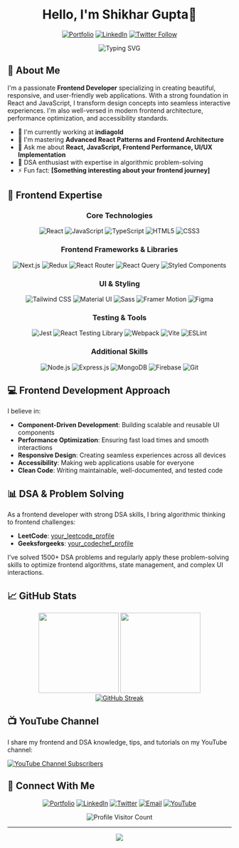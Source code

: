 <div align="center">
  
# Hello, I'm Shikhar Gupta👋

[![Portfolio](https://img.shields.io/badge/-Portfolio-000000?style=social&logo=react&logoColor=61DAFB)](https://shikhar-portfolio.vercel.app/)
[![LinkedIn](https://img.shields.io/badge/-LinkedIn-blue?style=flat-square&logo=Linkedin&logoColor=white)](https://www.linkedin.com/in/shikhar-gupta-98a15b197/)
[![Twitter Follow](https://img.shields.io/twitter/follow/Shikhar00317518?style=social)](https://x.com/Shikhar00317518)

</div>

<p align="center">
  <img src="https://readme-typing-svg.herokuapp.com?font=Fira+Code&pause=1000&color=61DAFB&center=true&vCenter=true&width=435&lines=Frontend+Developer;React+Specialist;JavaScript+Enthusiast;UI%2FUX+Craftsman;DSA+Master" alt="Typing SVG" />
</p>

## 💫 About Me

I'm a passionate **Frontend Developer** specializing in creating beautiful, responsive, and user-friendly web applications. With a strong foundation in React and JavaScript, I transform design concepts into seamless interactive experiences. I'm also well-versed in modern frontend architecture, performance optimization, and accessibility standards.

- 🔭 I'm currently working at **indiagold**
- 🌱 I'm mastering **Advanced React Patterns and Frontend Architecture**
- 💬 Ask me about **React, JavaScript, Frontend Performance, UI/UX Implementation**
- 🧠 DSA enthusiast with expertise in algorithmic problem-solving
- ⚡ Fun fact: **[Something interesting about your frontend journey]**

## 🚀 Frontend Expertise

<div align="center">

### Core Technologies
![React](https://img.shields.io/badge/-React-61DAFB?style=for-the-badge&logo=react&logoColor=black)
![JavaScript](https://img.shields.io/badge/-JavaScript-F7DF1E?style=for-the-badge&logo=javascript&logoColor=black)
![TypeScript](https://img.shields.io/badge/-TypeScript-3178C6?style=for-the-badge&logo=typescript&logoColor=white)
![HTML5](https://img.shields.io/badge/-HTML5-E34F26?style=for-the-badge&logo=html5&logoColor=white)
![CSS3](https://img.shields.io/badge/-CSS3-1572B6?style=for-the-badge&logo=css3&logoColor=white)

### Frontend Frameworks & Libraries
![Next.js](https://img.shields.io/badge/-Next.js-000000?style=for-the-badge&logo=next.js&logoColor=white)
![Redux](https://img.shields.io/badge/-Redux-764ABC?style=for-the-badge&logo=redux&logoColor=white)
![React Router](https://img.shields.io/badge/-React_Router-CA4245?style=for-the-badge&logo=react-router&logoColor=white)
![React Query](https://img.shields.io/badge/-React_Query-FF4154?style=for-the-badge&logo=react-query&logoColor=white)
![Styled Components](https://img.shields.io/badge/-Styled_Components-DB7093?style=for-the-badge&logo=styled-components&logoColor=white)

### UI & Styling
![Tailwind CSS](https://img.shields.io/badge/-Tailwind_CSS-38B2AC?style=for-the-badge&logo=tailwind-css&logoColor=white)
![Material UI](https://img.shields.io/badge/-Material_UI-0081CB?style=for-the-badge&logo=material-ui&logoColor=white)
![Sass](https://img.shields.io/badge/-Sass-CC6699?style=for-the-badge&logo=sass&logoColor=white)
![Framer Motion](https://img.shields.io/badge/-Framer_Motion-0055FF?style=for-the-badge&logo=framer&logoColor=white)
![Figma](https://img.shields.io/badge/-Figma-F24E1E?style=for-the-badge&logo=figma&logoColor=white)

### Testing & Tools
![Jest](https://img.shields.io/badge/-Jest-C21325?style=for-the-badge&logo=jest&logoColor=white)
![React Testing Library](https://img.shields.io/badge/-RTL-E33332?style=for-the-badge&logo=testing-library&logoColor=white)
![Webpack](https://img.shields.io/badge/-Webpack-8DD6F9?style=for-the-badge&logo=webpack&logoColor=black)
![Vite](https://img.shields.io/badge/-Vite-646CFF?style=for-the-badge&logo=vite&logoColor=white)
![ESLint](https://img.shields.io/badge/-ESLint-4B32C3?style=for-the-badge&logo=eslint&logoColor=white)

### Additional Skills
![Node.js](https://img.shields.io/badge/-Node.js-339933?style=for-the-badge&logo=node.js&logoColor=white)
![Express.js](https://img.shields.io/badge/-Express.js-000000?style=for-the-badge&logo=express&logoColor=white)
![MongoDB](https://img.shields.io/badge/-MongoDB-47A248?style=for-the-badge&logo=mongodb&logoColor=white)
![Firebase](https://img.shields.io/badge/-Firebase-FFCA28?style=for-the-badge&logo=firebase&logoColor=black)
![Git](https://img.shields.io/badge/-Git-F05032?style=for-the-badge&logo=git&logoColor=white)

</div>

## 💻 Frontend Development Approach

I believe in:
- **Component-Driven Development**: Building scalable and reusable UI components
- **Performance Optimization**: Ensuring fast load times and smooth interactions
- **Responsive Design**: Creating seamless experiences across all devices
- **Accessibility**: Making web applications usable for everyone
- **Clean Code**: Writing maintainable, well-documented, and tested code

## 📊 DSA & Problem Solving

As a frontend developer with strong DSA skills, I bring algorithmic thinking to frontend challenges:

- **LeetCode**: [your_leetcode_profile](https://leetcode.com/u/shikhar_at_lc/)
- **Geeksforgeeks**: [your_codechef_profile](https://www.geeksforgeeks.org/user/sgupta9519/)

I've solved 1500+ DSA problems and regularly apply these problem-solving skills to optimize frontend algorithms, state management, and complex UI interactions.

## 📈 GitHub Stats

<div align="center">
  <img height="180em" src="https://github-readme-stats.vercel.app/api?username=shikhar-9519&show_icons=true&theme=react&include_all_commits=true&count_private=true" />
  <img height="180em" src="https://github-readme-stats.vercel.app/api/top-langs/?username=shikhar-9519&layout=compact&langs_count=7&theme=react" />
</div>

<div align="center">
  <a href="https://git.io/streak-stats"><img src="https://streak-stats.demolab.com?user=shikhar-9519" alt="GitHub Streak" /></a>
</div>

## 📺 YouTube Channel

I share my frontend and DSA knowledge, tips, and tutorials on my YouTube channel:

[![YouTube Channel Subscribers](https://img.shields.io/youtube/channel/subscribers/UCE5_oIHXiARrzheamgm8CQA?style=social)](https://www.youtube.com/@5minutescode)

## 🤝 Connect With Me

<div align="center">
  
[![Portfolio](https://img.shields.io/badge/-Portfolio-000000?style=for-the-badge&logo=react&logoColor=61DAFB)](https://shikhar-portfolio.vercel.app/)
[![LinkedIn](https://img.shields.io/badge/-LinkedIn-0077B5?style=for-the-badge&logo=linkedin&logoColor=white)](https://www.linkedin.com/in/shikhar-gupta-98a15b197/)
[![Twitter](https://img.shields.io/badge/-Twitter-1DA1F2?style=for-the-badge&logo=twitter&logoColor=white)](https://x.com/Shikhar00317518)
[![Email](https://img.shields.io/badge/-Email-D14836?style=for-the-badge&logo=gmail&logoColor=white)](mailto:sgupta.9519@gmail.com)
[![YouTube](https://img.shields.io/badge/-YouTube-FF0000?style=for-the-badge&logo=youtube&logoColor=white)](https://www.youtube.com/@5minutescode)
  
</div>

<div align="center">
  <img src="https://komarev.com/ghpvc/?username=shikhar-9519&label=Profile%20views&color=61DAFB&style=flat" alt="Profile Visitor Count" />
</div>

---

<div align="center">
  <img src="https://forthebadge.com/images/badges/built-with-love.svg" />
</div>
